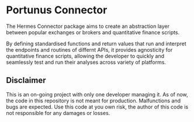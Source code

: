 # Portunus Connector

The Hermes Connector package aims to create an abstraction layer between popular exchanges or brokers and quantitative finance scripts.

By defining standardised functions and return values that run and interpret the endpoints and routines of differnt APIs, it provides agnosticity for quantitative finance scripts, allowing the developer to quickly and seamlessly test and run their analyses across variety of platforms.


## Disclaimer

This is an on-going project with only one developer managing it. As of now, the code in this repository is not meant for production. Malfunctions and bugs are expected. Use this code at you own risk, the author of this code is not responsible for any damages or losses.

